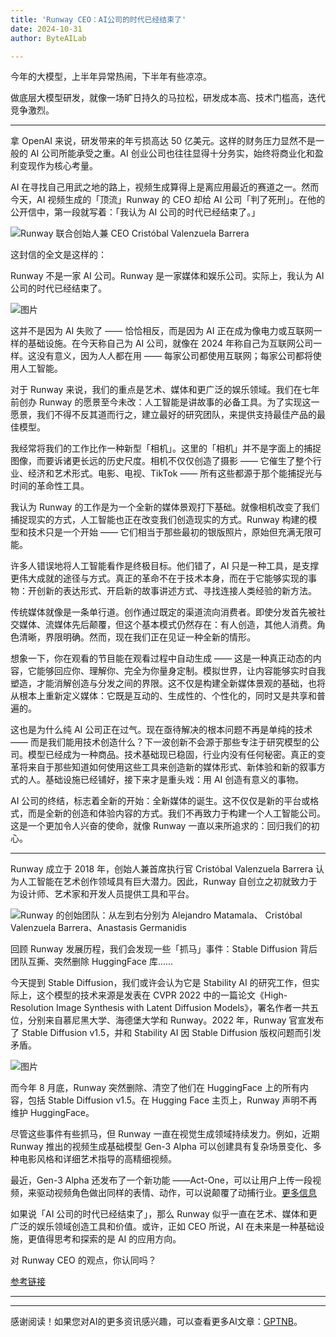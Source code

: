 ```yaml
---
title: 'Runway CEO：AI公司的时代已经结束了'
date: 2024-10-31
author: ByteAILab

---
```


今年的大模型，上半年异常热闹，下半年有些凉凉。

做底层大模型研发，就像一场旷日持久的马拉松，研发成本高、技术门槛高，迭代竞争激烈。

---
拿 OpenAI 来说，研发带来的年亏损高达 50 亿美元。这样的财务压力显然不是一般的 AI 公司所能承受之重。AI 创业公司也往往显得十分务实，始终将商业化和盈利变现作为核心考量。

AI 在寻找自己用武之地的路上，视频生成算得上是离应用最近的赛道之一。然而今天，AI 视频生成的「顶流」Runway 的 CEO 却给 AI 公司「判了死刑」。在他的公开信中，第一段就写着：「我认为 AI 公司的时代已经结束了。」

![Runway 联合创始人兼 CEO Cristóbal Valenzuela Barrera](https://mmbiz.qpic.cn/sz_mmbiz_png/KmXPKA19gW8lOtTX31JHicMwXdsKklydwsIpaw0WF7IyK2wZmRQFzvSkiaCYsBicbnsU0DSkMSBfcGK50a1AD6gdg/640?wx_fmt=png&from=appmsg)

这封信的全文是这样的：

Runway 不是一家 AI 公司。Runway 是一家媒体和娱乐公司。实际上，我认为 AI 公司的时代已经结束了。

![图片](https://mmbiz.qpic.cn/sz_mmbiz_png/KmXPKA19gW8lOtTX31JHicMwXdsKklydw2Rsl1r6rPoqqiauibtq9tcLhx1GZrhTtCg1xarZcmd2ticT8dU2PKzb4Q/640?wx_fmt=png&from=appmsg)

这并不是因为 AI 失败了 —— 恰恰相反，而是因为 AI 正在成为像电力或互联网一样的基础设施。在今天称自己为 AI 公司，就像在 2024 年称自己为互联网公司一样。这没有意义，因为人人都在用 —— 每家公司都使用互联网；每家公司都将使用人工智能。

对于 Runway 来说，我们的重点是艺术、媒体和更广泛的娱乐领域。我们在七年前创办 Runway 的愿景至今未改：人工智能是讲故事的必备工具。为了实现这一愿景，我们不得不反其道而行之，建立最好的研究团队，来提供支持最佳产品的最佳模型。

我经常将我们的工作比作一种新型「相机」。这里的「相机」并不是字面上的捕捉图像，而要诉诸更长远的历史尺度。相机不仅仅创造了摄影 —— 它催生了整个行业、经济和艺术形式。电影、电视、TikTok —— 所有这些都源于那个能捕捉光与时间的革命性工具。

我认为 Runway 的工作是为一个全新的媒体景观打下基础。就像相机改变了我们捕捉现实的方式，人工智能也正在改变我们创造现实的方式。Runway 构建的模型和技术只是一个开始 —— 它们相当于那些最初的银版照片，原始但充满无限可能。

许多人错误地将人工智能看作是终极目标。他们错了，AI 只是一种工具，是支撑更伟大成就的途径与方式。真正的革命不在于技术本身，而在于它能够实现的事物：开创新的表达形式、开启新的故事讲述方式、寻找连接人类经验的新方法。

传统媒体就像是一条单行道。创作通过既定的渠道流向消费者。即使分发首先被社交媒体、流媒体先后颠覆，但这个基本模式仍然存在：有人创造，其他人消费。角色清晰，界限明确。然而，现在我们正在见证一种全新的情形。

想象一下，你在观看的节目能在观看过程中自动生成 —— 这是一种真正动态的内容，它能够回应你、理解你、完全为你量身定制。模拟世界，让内容能够实时自我塑造，才能消解创造与分发之间的界限。这不仅是构建全新媒体景观的基础，也将从根本上重新定义媒体：它既是互动的、生成性的、个性化的，同时又是共享和普遍的。

这也是为什么纯 AI 公司正在过气。现在亟待解决的根本问题不再是单纯的技术 —— 而是我们能用技术创造什么？下一波创新不会源于那些专注于研究模型的公司。模型已经成为一种商品。技术基础现已稳固，行业内没有任何秘密。真正的变革将来自于那些知道如何使用这些工具来创造新的媒体形式、新体验和新的叙事方式的人。基础设施已经铺好，接下来才是重头戏：用 AI 创造有意义的事物。

AI 公司的终结，标志着全新的开始：全新媒体的诞生。这不仅仅是新的平台或格式，而是全新的创造和体验内容的方式。我们不再致力于构建一个人工智能公司。这是一个更加令人兴奋的使命，就像 Runway 一直以来所追求的：回归我们的初心。

---

Runway 成立于 2018 年，创始人兼首席执行官 Cristóbal Valenzuela Barrera 认为人工智能在艺术创作领域具有巨大潜力。因此，Runway 自创立之初就致力于为设计师、艺术家和开发人员提供工具和平台。

![Runway 的创始团队：从左到右分别为 Alejandro Matamala、 Cristóbal Valenzuela Barrera、Anastasis Germanidis](https://mmbiz.qpic.cn/sz_mmbiz_png/KmXPKA19gW8lOtTX31JHicMwXdsKklydwB22J8Ym4b1AKEAFqJTror0ryH6j4G9V5riaT1EzXz81dYXmC1gDXAng/640?wx_fmt=png)

回顾 Runway 发展历程，我们会发现一些「抓马」事件：Stable Diffusion 背后团队互撕、突然删除 HuggingFace 库......

今天提到 Stable Diffusion，我们或许会认为它是 Stability AI 的研究工作，但实际上，这个模型的技术来源是发表在 CVPR 2022 中的一篇论文《High-Resolution Image Synthesis with Latent Diffusion Models》，署名作者一共五位，分别来自慕尼黑大学、海德堡大学和 Runway。2022 年，Runway 官宣发布了 Stable Diffusion v1.5，并和 Stability AI 因 Stable Diffusion 版权问题而引发矛盾。

![图片](https://mmbiz.qpic.cn/sz_mmbiz_png/KmXPKA19gW8lOtTX31JHicMwXdsKklydwX6HsHjK5mKiaYWPbCWFgrJQxJiahibx0khNSQGoX62RymfGGJzUBqghxw/640?wx_fmt=png&from=appmsg)

而今年 8 月底，Runway 突然删除、清空了他们在 HuggingFace 上的所有内容，包括 Stable Diffusion v1.5。在 Hugging Face 主页上，Runway 声明不再维护 HuggingFace。

尽管这些事件有些抓马，但 Runway 一直在视觉生成领域持续发力。例如，近期 Runway 推出的视频生成基础模型 Gen-3 Alpha 可以创建具有复杂场景变化、多种电影风格和详细艺术指导的高精细视频。

最近，Gen-3 Alpha 还发布了一个新功能 ——Act-One，可以让用户上传一段视频，来驱动视频角色做出同样的表情、动作，可以说颠覆了动捕行业。[更多信息](https://mp.weixin.qq.com/s?__biz=MzA3MzI4MjgzMw==&mid=2650940988&idx=3&sn=58f1e659ec8e2502f3e2cee93ad89299&chksm=84e7e242b3906b5416887e9623e13cae571a23301ef7b3dd47c0a6291193387a33682dc93b3c&token=820864421&lang=zh_CN#rd)

如果说「AI 公司的时代已经结束了」，那么 Runway 似乎一直在艺术、媒体和更广泛的娱乐领域创造工具和价值。或许，正如 CEO 所说，AI 在未来是一种基础设施，更值得思考和探索的是 AI 的应用方向。

对 Runway CEO 的观点，你认同吗？

[参考链接](https://cvalenzuelab.com/newmedia?continueFlag=f3092b4cb56e4530d15c61194d05f9f9)

---
---
感谢阅读！如果您对AI的更多资讯感兴趣，可以查看更多AI文章：[GPTNB](https://gptnb.com)。